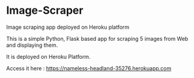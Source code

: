 # Image-Scraper
Image scraping app deployed on Heroku platform

This is a simple Python, Flask based app for scraping 5 images from Web and displaying them.

It is deployed on Heroku Platform.

Access it here : https://nameless-headland-35276.herokuapp.com
